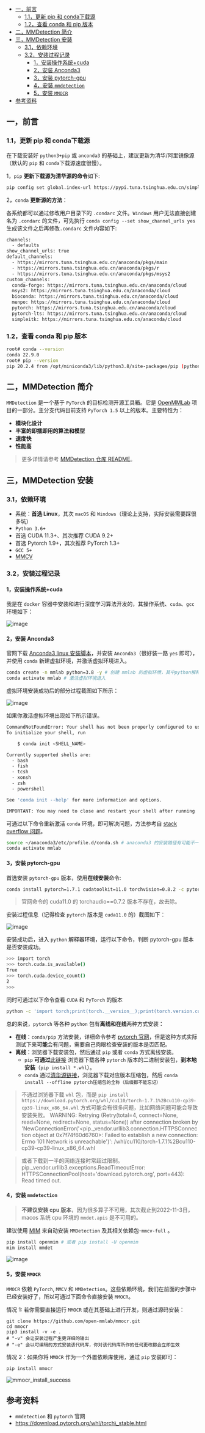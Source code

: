 - [一，前言](#一前言)
  - [1.1，更新 pip 和 conda下载源](#11更新-pip-和-conda下载源)
  - [1.2，查看 conda 和 pip 版本](#12查看-conda-和-pip-版本)
- [二，MMDetection 简介](#二mmdetection-简介)
- [三，MMDetection 安装](#三mmdetection-安装)
  - [3.1，依赖环境](#31依赖环境)
  - [3.2，安装过程记录](#32安装过程记录)
    - [1，安装操作系统+cuda](#1安装操作系统cuda)
    - [2，安装 Anconda3](#2安装-anconda3)
    - [3，安装 pytorch-gpu](#3安装-pytorch-gpu)
    - [4，安装 `mmdetection`](#4安装-mmdetection)
    - [5，安装 `MMOCR`](#5安装-mmocr)
- [参考资料](#参考资料)
## 一，前言
### 1.1，更新 pip 和 conda下载源
在下载安装好 `python3+pip` 或 `anconda3` 的基础上，建议更新为清华/阿里镜像源（默认的 `pip` 和 `conda`下载源速度很慢）。

1，`pip` **更新下载源为清华源的命令**如下:

```bash
pip config set global.index-url https://pypi.tuna.tsinghua.edu.cn/simple
```
2，`conda` **更新源的方法**：

各系统都可以通过修改用户目录下的 `.condarc` 文件。`Windows` 用户无法直接创建名为 `.condarc` 的文件，可先执行 `conda config --set show_channel_urls yes` 生成该文件之后再修改`.condarc` 文件内容如下: 

```bash
channels:
  - defaults
show_channel_urls: true
default_channels:
  - https://mirrors.tuna.tsinghua.edu.cn/anaconda/pkgs/main
  - https://mirrors.tuna.tsinghua.edu.cn/anaconda/pkgs/r
  - https://mirrors.tuna.tsinghua.edu.cn/anaconda/pkgs/msys2
custom_channels:
  conda-forge: https://mirrors.tuna.tsinghua.edu.cn/anaconda/cloud
  msys2: https://mirrors.tuna.tsinghua.edu.cn/anaconda/cloud
  bioconda: https://mirrors.tuna.tsinghua.edu.cn/anaconda/cloud
  menpo: https://mirrors.tuna.tsinghua.edu.cn/anaconda/cloud
  pytorch: https://mirrors.tuna.tsinghua.edu.cn/anaconda/cloud
  pytorch-lts: https://mirrors.tuna.tsinghua.edu.cn/anaconda/cloud
  simpleitk: https://mirrors.tuna.tsinghua.edu.cn/anaconda/cloud
```
### 1.2，查看 conda 和 pip 版本
```bash
root# conda --version
conda 22.9.0
root# pip --version
pip 20.2.4 from /opt/miniconda3/lib/python3.8/site-packages/pip (python 3.8)
```
## 二，MMDetection 简介
`MMDetection` 是一个基于 `PyTorch` 的目标检测开源工具箱。它是 [OpenMMLab](https://openmmlab.com/) 项目的一部分。主分支代码目前支持 `PyTorch 1.5` 以上的版本。主要特性为：

* **模块化设计**
* **丰富的即插即用的算法和模型**
* **速度快**
* **性能高**

> 更多详情请参考 [MMDetection 仓库 README](https://github.com/open-mmlab/mmdetection/blob/master/README_zh-CN.md)。

## 三，MMDetection 安装
### 3.1，依赖环境
* 系统：**首选 Linux**，其次 `macOS` 和 `Windows`（理论上支持，实际安装需要踩很多坑）
* `Python 3.6+`
* 首选 CUDA 11.3+、其次推荐 CUDA 9.2+
* 首选 Pytorch 1.9+，其次推荐 PyTorch 1.3+
* `GCC 5+`
* [MMCV](https://mmcv.readthedocs.io/en/latest/#installation)

### 3.2，安装过程记录
#### 1，安装操作系统+cuda
我是在 `docker` 容器中安装和进行深度学习算法开发的，其操作系统、`cuda`、`gcc` 环境如下：

![image](images/oIxx0rBoZiuqRQc86gpaF5z8otXeCRzQe23Nabds-6E.png)

#### 2，安装 Anconda3
官网下载 [Anconda3 linux 安装脚本](https://repo.anaconda.com/archive/Anaconda3-2022.10-Linux-x86_64.sh)，并安装 `Anconda3`（很好装一路 `yes` 即可），并使用 `conda` 新建虚拟环境，并激活虚拟环境进入。

```bash
conda create -n mmlab python=3.8 -y # 创建 mmlab 的虚拟环境，其中python解释器版本为3.8(python3.9版本不行, 没有pytorch_cuda11.0版本)
conda activate mmlab # 激活虚拟环境进入
```
虚拟环境安装成功后的部分过程截图如下所示：

![image](images/vwSKapCUchQN_oQ7_vdLOiZZZKB6nLe0E3wKWLEY4tc.png)

如果你激活虚拟环境出现如下所示错误。

```bash
CommandNotFoundError: Your shell has not been properly configured to use 'conda activate'.
To initialize your shell, run

    $ conda init <SHELL_NAME>

Currently supported shells are:
  - bash
  - fish
  - tcsh
  - xonsh
  - zsh
  - powershell

See 'conda init --help' for more information and options.

IMPORTANT: You may need to close and restart your shell after running 'conda init'.
```
可通过以下命令重新激活 `conda` 环境，即可解决问题，方法参考自 [stack overflow 问题](https://stackoverflow.com/questions/61915607/commandnotfounderror-your-shell-has-not-been-properly-configured-to-use-conda)。

```bash
source ~/anaconda3/etc/profile.d/conda.sh # anaconda3 的安装路径有可能不一样，自行修改
conda activate mmlab
```
#### 3，安装 pytorch-gpu
首选安装 `pytorch-gpu` 版本，使用**在线安装**命令:

```bash
conda install pytorch=1.7.1 cudatoolkit=11.0 torchvision=0.8.2 -c pytorch
```
> 官网命令的 cuda11.0 的 torchaudio==0.7.2 版本不存在，故去除。

安装过程信息（记得检查 `pytorch` 版本是 `cuda11.0` 的）截图如下：

![image](images/WGJjEZDqVJJZkZNi1MkYFXOaFrKh1UoKu8Cw-gfrl10.png)

安装成功后，进入 `python` 解释器环境，运行以下命令，判断 pytorch-gpu 版本是否安装成功。

```bash
>>> import torch
>>> torch.cuda.is_available()
True
>>> torch.cuda.device_count()
2
>>>
```
同时可通过以下命令查看 `CUDA` 和 `PyTorch` 的版本

```bash
python -c 'import torch;print(torch.__version__);print(torch.version.cuda)'
```
总的来说，`pytorch` 等各种 `python` 包有**离线和在线**两种方式安装：

* **在线**：`conda/pip` 方法安装，详细命令参考 [pytorch 官网](https://pytorch.org/)，但是这种方式实际测试下来**可能**会有问题，需要自己肉眼检查安装的版本是否匹配。
* **离线**：浏览器下载安装包，然后通过 `pip` 或者 `conda` 方式离线安装。
   * `pip` **可通过**[此链接](https://download.pytorch.org/whl/torch_stable.html) 浏览器下载各种 `pytorch` 版本的二进制安装包，**到本地安装**（`pip install *.whl`）。
   * `conda` 通过[清华源链接](https://mirrors.tuna.tsinghua.edu.cn/anaconda/cloud/pytorch/linux-64/)，浏览器下载对应版本压缩包，然后 `conda install --offline pytorch压缩包的全称（后缀都不能忘记）`

> 不通过浏览器下载 `whl` 包，而是 `pip install https://download.pytorch.org/whl/cu110/torch-1.7.1%2Bcu110-cp39-cp39-linux_x86_64.whl` 方式可能会有很多问题，比如网络问题可能会导致安装失败。
> WARNING: Retrying (Retry(total=4, connect=None, read=None, redirect=None, status=None)) after connection broken by 'NewConnectionError('<pip._vendor.urllib3.connection.HTTPSConnection object at 0x7f74f60d6760>: Failed to establish a new connection: Errno 101 Network is unreachable')': /whl/cu110/torch-1.7.1%2Bcu110-cp39-cp39-linux_x86_64.whl

> 或者下载到一半的网络连接时常超过限制。
pip._vendor.urllib3.exceptions.ReadTimeoutError: HTTPSConnectionPool(host='download.pytorch.org', port=443): Read timed out.

#### 4，安装 `mmdetection`
> **不建议安装 cpu 版本**，因为很多算子不可用，其次截止到2022-11-3日，macos 系统 cpu 环境的 `mmdet.apis` 是不可用的。

建议使用 [MIM](https://github.com/open-mmlab/mim) 来自动安装 `MMDetection` 及其相关依赖包-`mmcv-full` 。

```bash
pip install openmim # 或者 pip install -U openmim
mim install mmdet
```
![image](images/g7BbKHcsuGPKLEZlVUd0GxL7zhyJzGdZ9L-nmTcJneY.png)

#### 5，安装 `MMOCR`

`MMOCR` 依赖 `PyTorch`, `MMCV` 和 `MMDetection`。这些依赖环境，我们在前面的步骤中已经安装好了，所以可通过下面命令直接安装 `MMOCR`。

情况 1: 若你需要直接运行 `MMOCR` 或在其基础上进行开发，则通过源码安装：
```shell
git clone https://github.com/open-mmlab/mmocr.git
cd mmocr
pip3 install -v -e .
# "-v" 会让安装过程产生更详细的输出
# "-e" 会以可编辑的方式安装该代码库，你对该代码库所作的任何更改都会立即生效
```

情况 2：如果你将 `MMOCR` 作为一个外置依赖库使用，通过 `pip` 安装即可：
```shell
pip install mmocr
```

![mmocr_install_success](./images/mmocr_install_success.png)
## 参考资料
* `mmdetection` 和 `pytorch` 官网
* https://download.pytorch.org/whl/torch\_stable.html